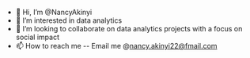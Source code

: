 - 👋 Hi, I’m @NancyAkinyi
- 👀 I’m interested in data analytics
- 💞️ I’m looking to collaborate on data analytics projects with a focus on social impact
- 📫 How to reach me -- Email me @nancy.akinyi22@fmail.com

<!---
NancyAkinyi/NancyAkinyi is a ✨ special ✨ repository because its `README.md` (this file) appears on your GitHub profile.
You can click the Preview link to take a look at your changes.
--->
